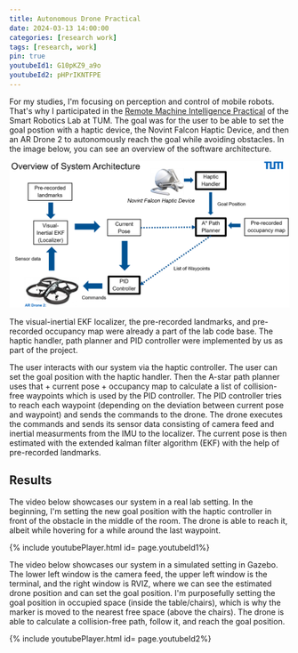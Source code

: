 ```yaml
---
title: Autonomous Drone Practical
date: 2024-03-13 14:00:00
categories: [research work]
tags: [research, work]   
pin: true  
youtubeId1: G10pKZ9_a9o 
youtubeId2: pHPrIKNTFPE
---
```


For my studies, I'm focusing on perception and control of mobile robots. That's why I participated in the [Remote Machine Intelligence Practical](https://srl.cit.tum.de/teaching/w23/rmilpracticals) of the Smart Robotics Lab at TUM. The goal was for the user to be able to set the goal postion with a haptic device, the Novint Falcon Haptic Device, and then an AR Drone 2 to autonomously reach the goal while avoiding obstacles. In the image below, you can see an overview of the software architecture. 

![image tooltip here](/assets/drone_software_architecture.PNG)

The visual-inertial EKF localizer, the pre-recorded landmarks, and pre-recorded occupancy map were already a part of the lab code base. The haptic handler, path planner and PID controller were implemented by us as part of the project. 

The user interacts with our system via the haptic controller. The user can set the goal position with the haptic handler. Then the A-star path planner uses that + current pose + occupancy map to calculate a list of collision-free waypoints which is used by the PID controller. The PID controller tries to reach each waypoint (depending on the deviation between current pose and waypoint) and sends the commands to the drone. The drone executes the commands and sends its sensor data consisting of camera feed and inertial measurments from the IMU to the localizer. The current pose is then estimated with the extended kalman filter algorithm (EKF) with the help of pre-recorded landmarks.

## Results

The video below showcases our system in a real lab setting. In the beginning, I'm setting the new goal position with the haptic controller in front of the obstacle in the middle of the room. The drone is able to reach it, albeit while hovering for a while around the last waypoint.

{% include youtubePlayer.html id= page.youtubeId1%}

The video below showcases our system in a simulated setting in Gazebo. The lower left window is the camera feed, the upper left window is the terminal, and the right window is RVIZ, where we can see the estimated drone position and can set the goal position. I'm purposefully setting the goal position in occupied space (inside the table/chairs), which is why the marker is moved to the nearest free space (above the chairs). The drone is able to calculate a collision-free path, follow it, and reach the goal position.

{% include youtubePlayer.html id= page.youtubeId2%}